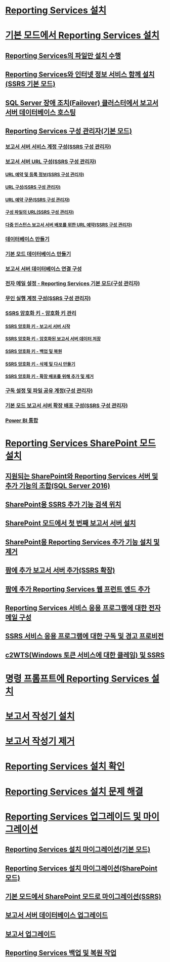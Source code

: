 # [Reporting Services 설치](install-reporting-services.md)


# [기본 모드에서 Reporting Services 설치](install-reporting-services-native-mode-report-server.md)  
## [Reporting Services의 파일만 설치 수행](files-only-installation-reporting-services.md)  
## [Reporting Services와 인터넷 정보 서비스 함께 설치(SSRS 기본 모드)](install-reporting-and-internet-information-services-side-by-side.md)  
## [SQL Server 장애 조치(Failover) 클러스터에서 보고서 서버 데이터베이스 호스팅](host-a-report-server-database-in-a-sql-server-failover-cluster.md)  
## [Reporting Services 구성 관리자(기본 모드)](reporting-services-configuration-manager-native-mode.md)  
### [보고서 서버 서비스 계정 구성(SSRS 구성 관리자)](configure-the-report-server-service-account-ssrs-configuration-manager.md)  
### [보고서 서버 URL 구성(SSRS 구성 관리자)](configure-report-server-urls-ssrs-configuration-manager.md)  
#### [URL 예약 및 등록 정보(SSRS 구성 관리자)](about-url-reservations-and-registration-ssrs-configuration-manager.md)  
#### [URL 구성(SSRS 구성 관리자)](configure-a-url-ssrs-configuration-manager.md)  
#### [URL 예약 구문(SSRS 구성 관리자)](url-reservation-syntax-ssrs-configuration-manager.md)  
#### [구성 파일의 URL(SSRS 구성 관리자)](urls-in-configuration-files-ssrs-configuration-manager.md)  
#### [다중 인스턴스 보고서 서버 배포를 위한 URL 예약(SSRS 구성 관리자)](url-reservations-for-multi-instance-report-server-deployments.md)  
### [데이터베이스 만들기](ssrs-report-server-create-a-report-server-database.md)  
### [기본 모드 데이터베이스 만들기](ssrs-report-server-create-a-native-mode-report-server-database.md)  
### [보고서 서버 데이터베이스 연결 구성](configure-a-report-server-database-connection-ssrs-configuration-manager.md)  
### [전자 메일 설정 - Reporting Services 기본 모드(구성 관리자)](e-mail-settings-reporting-services-native-mode-configuration-manager.md)  
### [무인 실행 계정 구성(SSRS 구성 관리자)](configure-the-unattended-execution-account-ssrs-configuration-manager.md)  
### [SSRS 암호화 키 - 암호화 키 관리](ssrs-encryption-keys-manage-encryption-keys.md)  
#### [SSRS 암호화 키 - 보고서 서버 시작](ssrs-encryption-keys-initialize-a-report-server.md)  
#### [SSRS 암호화 키 - 암호화된 보고서 서버 데이터 저장](ssrs-encryption-keys-store-encrypted-report-server-data.md)  
#### [SSRS 암호화 키 - 백업 및 복원](ssrs-encryption-keys-back-up-and-restore-encryption-keys.md)  
#### [SSRS 암호화 키 - 삭제 및 다시 만들기](ssrs-encryption-keys-delete-and-re-create-encryption-keys.md)  
#### [SSRS 암호화 키 - 확장 배포를 위해 추가 및 제거](add-and-remove-encryption-keys-for-scale-out-deployment.md)  
### [구독 설정 및 파일 공유 계정(구성 관리자)](subscription-settings-and-a-file-share-account-configuration-manager.md)  
### [기본 모드 보고서 서버 확장 배포 구성(SSRS 구성 관리자)](configure-a-native-mode-report-server-scale-out-deployment.md)  
### [Power BI 통합](power-bi-report-server-integration-configuration-manager.md)  


# [Reporting Services SharePoint 모드 설치](install-reporting-services-sharepoint-mode.md)  
## [지원되는 SharePoint와 Reporting Services 서버 및 추가 기능의 조합(SQL Server 2016)](supported-combinations-of-sharepoint-and-reporting-services-server.md)  
## [SharePoint용 SSRS 추가 기능 검색 위치](where-to-find-the-reporting-services-add-in-for-sharepoint-products.md)  
## [SharePoint 모드에서 첫 번째 보고서 서버 설치](install-the-first-report-server-in-sharepoint-mode.md)  
## [SharePoint용 Reporting Services 추가 기능 설치 및 제거](install-or-uninstall-the-reporting-services-add-in-for-sharepoint.md)  
## [팜에 추가 보고서 서버 추가(SSRS 확장)](add-an-additional-report-server-to-a-farm-ssrs-scale-out.md)  
## [팜에 추가 Reporting Services 웹 프런트 엔드 추가](add-an-additional-reporting-services-web-front-end-to-a-farm.md)  
## [Reporting Services 서비스 응용 프로그램에 대한 전자 메일 구성](configure-e-mail-for-a-reporting-services-service-application.md)
## [SSRS 서비스 응용 프로그램에 대한 구독 및 경고 프로비전](provision-subscriptions-and-alerts-for-ssrs-service-applications.md)  
## [c2WTS(Windows 토큰 서비스에 대한 클레임) 및 SSRS](claims-to-windows-token-service-c2wts-and-reporting-services.md)  


# [명령 프롬프트에 Reporting Services 설치](install-reporting-services-at-the-command-prompt.md)  
# [보고서 작성기 설치](install-report-builder.md)  
# [보고서 작성기 제거](uninstall-report-builder.md)  
# [Reporting Services 설치 확인](verify-a-reporting-services-installation.md)  
# [Reporting Services 설치 문제 해결](troubleshoot-a-reporting-services-installation.md)  


# [Reporting Services 업그레이드 및 마이그레이션](upgrade-and-migrate-reporting-services.md)  
## [Reporting Services 설치 마이그레이션(기본 모드)](migrate-a-reporting-services-installation-native-mode.md)  
## [Reporting Services 설치 마이그레이션(SharePoint 모드)](migrate-a-reporting-services-installation-sharepoint-mode.md)  
## [기본 모드에서 SharePoint 모드로 마이그레이션(SSRS)](native-to-sharepoint-migration-ssrs.md)  
## [보고서 서버 데이터베이스 업그레이드](upgrade-a-report-server-database.md)  
## [보고서 업그레이드](upgrade-reports.md)  
## [Reporting Services 백업 및 복원 작업](backup-and-restore-operations-for-reporting-services.md)  
